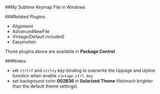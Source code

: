 ##My Sublime Keymap File in Windows

###Related Plugins:

* Alignment
* AdvancedNewFile
* Vintage(Default included)
* Easymotion

Those plugins above are available in **Package Control**

###Notes:
 * set `ctrl+f` and `ctrl+y` key-binding to overwrite the Uppage and Upline function when enable `vintage_ctrl_key`
 * set background color **002B36** in **Solarized Theme** file(much brighter than the default theme settings)
